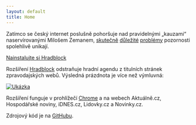 ```yaml
---
layout: default
title: Home
---
```


Zatímco se český internet poslušně pohoršuje nad pravidelnými
&bdquo;kauzami&ldquo; naservírovanými Milošem Zemanem, [skutečně][1]
[důležité][2] [problémy][3] pozornosti spolehlivě unikají.

<div class="cta-btn">
	<a href="https://chrome.google.com/webstore/detail/hradblock/bbjmpmpachnjgdpbhhgonhiohlhlkopi">Nainstalujte si Hradblock</a>
</div>

Rozšíření [Hradblock][4] odstraňuje hradní agendu z titulních stránek
zpravodajských webů. Výsledná prázdnota je více než výmluvná:

[![Ukázka](/public/lidovky.png)][4]

Rozšíření funguje v prohlížečí [Chrome][5] a na webech Aktuálně.cz, Hospodářské
noviny, iDNES.cz, Lidovky.cz a Novinky.cz.

Zdrojový kód je na [GitHubu][6].

[1]: https://www.novinky.cz/domaci/417964-verejna-sluzba-se-ma-zvyhodnit-navrh-ale-pripomina-drabkuv-paskvil.html
[2]: http://denikreferendum.cz/clanek/23283-zakon-o-socialnim-bydleni-nutnost-na-kterou-nezbyva-mnoho-casu
[3]: http://blisty.cz/art/83945.html
[4]: https://chrome.google.com/webstore/detail/hradblock/bbjmpmpachnjgdpbhhgonhiohlhlkopi
[5]: https://www.google.com/chrome/browser/desktop/index.html
[6]: https://github.com/adamheinrich/hradblock
